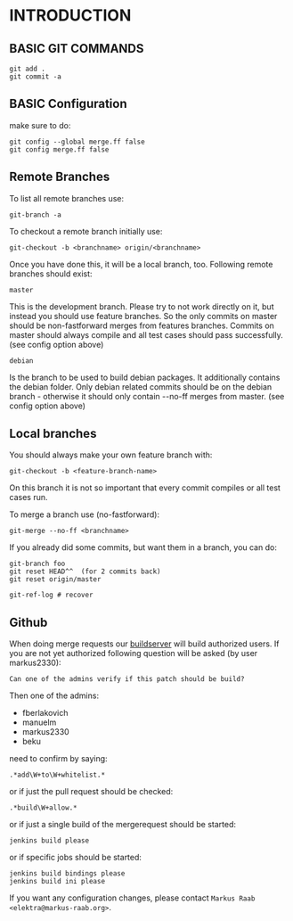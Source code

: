 # INTRODUCTION #

## BASIC GIT COMMANDS ##

    git add .
	git commit -a

## BASIC Configuration ##

make sure to do:

	git config --global merge.ff false
	git config merge.ff false

## Remote Branches ##

To list all remote branches use:

	git-branch -a

To checkout a remote branch initially use:

	git-checkout -b <branchname> origin/<branchname>

Once you have done this, it will be a local branch, too.
Following remote branches should exist:

	master

This is the development branch. Please try
to not work directly on it, but instead
you should use feature branches. So the
only commits on master should be non-fastforward
merges from features branches. Commits on
master should always compile and all test
cases should pass successfully.
(see config option above)


	debian

Is the branch to be used to build debian
packages. It additionally contains the
debian folder. Only debian related commits
should be on the debian branch - otherwise
it should only contain --no-ff merges from
master.  (see config option above)

## Local branches ##

You should always make your own feature branch with:

	git-checkout -b <feature-branch-name>

On this branch it is not so important that every
commit compiles or all test cases run.

To merge a branch use (no-fastforward):

	git-merge --no-ff <branchname>

If you already did some commits, but want them in a branch,
you can do:

	git-branch foo
	git reset HEAD^^  (for 2 commits back)
	git reset origin/master

	git-ref-log # recover

## Github ##

When doing merge requests our [buildserver](http://build.libelektra.org:8080)
will build authorized users. If you are not yet authorized following
question will be asked (by user markus2330):

	Can one of the admins verify if this patch should be build?

Then one of the admins:

- fberlakovich
- manuelm
- markus2330
- beku

need to confirm by saying:

	.*add\W+to\W+whitelist.*

or if just the pull request should be checked:

	.*build\W+allow.*

or if just a single build of the mergerequest should be started:

	jenkins build please

or if specific jobs should be started:

	jenkins build bindings please
	jenkins build ini please

If you want any configuration changes, please contact
`Markus Raab <elektra@markus-raab.org>`.

